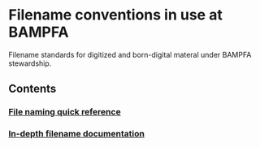 # Filename conventions in use at BAMPFA

Filename standards for digitized and born-digital materal under BAMPFA stewardship.

## Contents

### [File naming quick reference](filenames-quick-reference.md)

### [In-depth filename documentation](filenaming-documentation.md)
